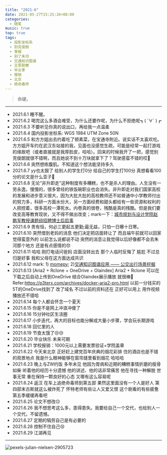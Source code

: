 ```yaml
---
title: "2021-6"
date: 2021-05-27T15:25:26+08:00
categories:
  - 随笔
music: true
top: true
tags:
  - 投影坐标系
  - 别克俊朗
  - 青椒
  - 别了朱河
  - 交通知识图谱
  - 王思聪梗
  - 毕业季
  - 报销
  - 北京
  - 绝命毒师
---
```

> 命硬。
<!--more-->


<!-- music -->

<meting-js
	name="命硬"
	artist="侧田"
	url="https://cdn.jsdelivr.net/gh/xunhs/image_host@master/media/%5B%E7%B2%B5%5D%5BMP3%5D%20Justin%20%E5%81%B4%E7%94%B0%20-%20%E5%91%BD%E7%A1%AC%20%5B%E6%AD%8C%E8%A9%9E%E5%90%8C%E6%AD%A5%5D-42c3c7.mp3" >
</meting-js>



---

<!-- content -->

- 2021.6.1 睡不醒。
- 2021.6.2 喝完这么多酒会难受，为什么还要作呢，为什么不拒绝呢┓( ´∀` )┏
- 2021.6.3 不要听见你真的说出口，再给我一点温柔
- 2021.6.4 国内投影坐标系: WGS 1984 UTM Zone 50N
- 2021.6.5 和方方姐出去约着吃了顿素菜，在宝通寺附近。说实话不太喜欢吃。方方姐开车约在武汉东站接的我，见面也没感觉生疏，可能是经常一起打游戏的缘故吧（或者直接就是我厚脸皮，哈哈）。回来的时候我开了一把，感觉别克俊朗就很不错啊，而且她说不到十万块就拿下了？驾驶感蛮不错的哎🤔
- 2021.6.6 突然想练腹肌。不知道这个想法能坚持多久
- 2021.6.7 yy也太狠了 给别人的学生打0分 给自己的学生打100分 真想看看100分的论文是什么亚子🤔
- 2021.6.8 无论“非升即走”这种制度有多糟糕，也不是杀人的理由。人生没有一劳永逸，慢慢的，很多曾经的铁饭碗职业也会消失。非升即走对我们国家高校的发展和进步意义很大，因为大批大批的高校教师还不如普通中小学教师付出的努力多，科研一方面水份大，另一方面经费和甜头都给有一些资源和权利的人把控着，很多高校一潭死水。内卷真的很卷，残酷是真的残酷。但是我们要改变高等教育现状，又不得不做出改变；mark一下：[城市规划与设计学院赵鹏军教授课题组招聘博士后启事](https://urban.pkusz.edu.cn/info/1008/2671.htm)
- 2021.6.9 贵有恒，何必三更起五更勤;最无益，只怕一日曝十日寒。
- 2021.6.10 突然借到老妈的消息 他们决定把店面转让了 而且端午前就可以回家 觉得蛮意外的 以前怎么说都说不动 突然的消息让我觉得以后好像都不会去朱河那个地方 还是有点感情的😞
- 2021.6.11 哈哈 刚打电话问爸妈 店面没转出去 那个人临时反悔了 尴尬 不过总归是好事 我和父母在这方面达成共识
- 2021.6.12 mark: 1) [momepy](http://docs.momepy.org/en/stable/user_guide/intro.html); 2)[交通知识图谱应用 —— 公交出行场景挖掘](http://www.sutpc.com/news/jishufenxiang/665.html)
- 2021.6.13 [Aria2 + Rclone + OneDrive + Olaindex] Aria2 + Rclone 可以在下载之后自动上传到OneDrive 结合Olaindex展示播放 就很棒🤠 Refer:https://p3terx.com/archives/docker-aria2-pro.html 以前一分钱买的5T的OneDrive找到了 改了域名 不过以前的资料还在 正好可以用上 用作视频播放还不错哈
- 2021.6.14 每个人都会怀念一个夏天
- 2021.6.15 你是不是网上冲浪冲傻了
- 2021.6.16 15分钟社区生活圈
- 2021.6.17 小步迭代，再大的目标也能分解成大量小步骤，学会玩长期游戏
- 2021.6.18 回忆里的人
- 2021.6.19 节食太饿了😒😒
- 2021.6.20 毕业快乐 未来可期
- 2021.6.21 学校报销：1000元以上需要发票验证+学院盖章
- 2021.6.22 今天来北京 正好赶上建党百年庆典的烟花彩排 住的酒店也是不错的观景地点 我是什么眼神能够在窗帘缝里看到烟花 哈哈哈
- 2021.6.23 晚上与ZW约饭 多年未见 他因为胃病和近期的糟糕事情折磨的瘦骨如柴 听着他的经历十分遗憾 他的讲述、他的话非常痛苦 他在寻找一种解脱 世事无常 重在保持一颗良好的心态 又哪有这么容易呢
- 2021.6.24 返汉 在车上追绝命毒师到第五部 果然这里面没有一个人是好人 第四部末古斯就这么被炸死了 怀特老师有些让人又爱又恨 这个剧看的有些疲惫 第五季缓缓再看吧
- 2021.6.25 论文不想改😔
- 2021.6.26 我不想思考这么多，患得患失。我要给自己一个交代，也给别人一个交代，不留遗憾。
- 2021.6.27 定期的犒劳自己是有必要的
- 2021.6.28 控制不住自己😢
- 2021.6.29 江湖再见


---

<!-- pic -->

![pexels-julian-nielsen-2905723](https://cdn.jsdelivr.net/gh/xunhs-hosts/pic@master/pexels-julian-nielsen-2905723.566d1i9wxdo0.jpg)